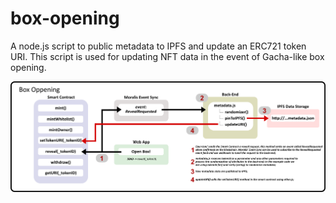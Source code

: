 # box-opening
A node.js script to public metadata to IPFS and update an ERC721 token URI. This script is used for updating NFT data in the event of Gacha-like box opening.

<p align="center">
  <img src="https://github.com/menezesphill/box-opening/blob/master/img/integration.png" alt="Box Opening Diagram"/>
</p>
